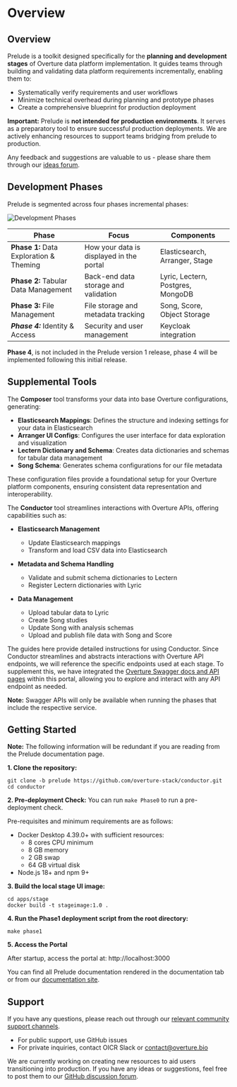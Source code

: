 # Overview

## Overview

Prelude is a toolkit designed specifically for the **planning and development stages** of Overture data platform implementation. It guides teams through building and validating data platform requirements incrementally, enabling them to:

- Systematically verify requirements and user workflows
- Minimize technical overhead during planning and prototype phases
- Create a comprehensive blueprint for production deployment

**Important:** Prelude is **not intended for production environments**. It serves as a preparatory tool to ensure successful production deployments. We are actively enhancing resources to support teams bridging from prelude to production.

Any feedback and suggestions are valuable to us - please share them through our [ideas forum](https://github.com/overture-stack/docs/discussions/categories/ideas).

## Development Phases

Prelude is segmented across four phases incremental phases:

![Development Phases](/docs/images/architecture.png 'Prelude Development Phases')

| Phase                                   | Focus                                    | Components                        |
| --------------------------------------- | ---------------------------------------- | --------------------------------- |
| **Phase 1:** Data Exploration & Theming | How your data is displayed in the portal | Elasticsearch, Arranger, Stage    |
| **Phase 2:** Tabular Data Management    | Back-end data storage and validation     | Lyric, Lectern, Postgres, MongoDB |
| **Phase 3:** File Management            | File storage and metadata tracking       | Song, Score, Object Storage       |
| **_Phase 4:_** Identity & Access        | Security and user management             | Keycloak integration              |

**Phase 4**, is not included in the Prelude version 1 release, phase 4 will be implemented following this initial release.

## Supplemental Tools

The **Composer** tool transforms your data into base Overture configurations, generating:

- **Elasticsearch Mappings**: Defines the structure and indexing settings for your data in Elasticsearch
- **Arranger UI Configs**: Configures the user interface for data exploration and visualization
- **Lectern Dictionary and Schema**: Creates data dictionaries and schemas for tabular data management
- **Song Schema**: Generates schema configurations for our file metadata

These configuration files provide a foundational setup for your Overture platform components, ensuring consistent data representation and interoperability.

The **Conductor** tool streamlines interactions with Overture APIs, offering capabilities such as:

- **Elasticsearch Management**

  - Update Elasticsearch mappings
  - Transform and load CSV data into Elasticsearch

- **Metadata and Schema Handling**

  - Validate and submit schema dictionaries to Lectern
  - Register Lectern dictionaries with Lyric

- **Data Management**
  - Upload tabular data to Lyric
  - Create Song studies
  - Update Song with analysis schemas
  - Upload and publish file data with Song and Score

The guides here provide detailed instructions for using Conductor. Since Conductor streamlines and abstracts interactions with Overture API endpoints, we will reference the specific endpoints used at each stage. To supplement this, we have integrated the [Overture Swagger docs and API pages](/swaggerDocs/overview) within this portal, allowing you to explore and interact with any API endpoint as needed.

**Note:** Swagger APIs will only be available when running the phases that include the respective service.

## Getting Started

**Note:** The following information will be redundant if you are reading from the Prelude documentation page.

**1. Clone the repository:** 

```
git clone -b prelude https://github.com/overture-stack/conductor.git
cd conductor
```

**2. Pre-deployment Check:** You can run `make Phase0` to run a pre-deployment check.

Pre-requisites and minimum requirements are as follows:

  - Docker Desktop 4.39.0+ with sufficient resources:
    - 8 cores CPU minimum
    - 8 GB memory
    - 2 GB swap
    - 64 GB virtual disk
  - Node.js 18+ and npm 9+


**3. Build the local stage UI image:** 

```
cd apps/stage
docker build -t stageimage:1.0 .
```

**4. Run the Phase1 deployment script from the root directory:** 

```
make phase1
```
**5. Access the Portal**

After startup, access the portal at: http://localhost:3000

You can find all Prelude documentation rendered in the documentation tab or from our [documentation site](https://docs.overture.bio/other-software/prelude).

## Support

If you have any questions, please reach out through our [relevant community support channels](https://docs.overture.bio/community/support).

- For public support, use GitHub issues
- For private inquiries, contact OICR Slack or contact@overture.bio

We are currently working on creating new resources to aid users transitioning into production. If you have any ideas or suggestions, feel free to post them to our [GitHub discussion forum](https://github.com/overture-stack/docs/discussions/categories/ideas).
